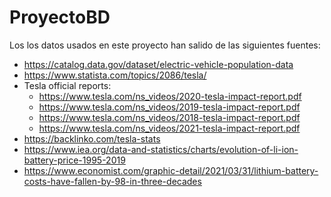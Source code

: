 # ProyectoBD

Los los datos usados en este proyecto han salido de las siguientes fuentes:

- https://catalog.data.gov/dataset/electric-vehicle-population-data
- https://www.statista.com/topics/2086/tesla/
- Tesla official reports:
  - https://www.tesla.com/ns_videos/2020-tesla-impact-report.pdf
  - https://www.tesla.com/ns_videos/2019-tesla-impact-report.pdf
  - https://www.tesla.com/ns_videos/2018-tesla-impact-report.pdf
  - https://www.tesla.com/ns_videos/2021-tesla-impact-report.pdf
- https://backlinko.com/tesla-stats
- https://www.iea.org/data-and-statistics/charts/evolution-of-li-ion-battery-price-1995-2019
- https://www.economist.com/graphic-detail/2021/03/31/lithium-battery-costs-have-fallen-by-98-in-three-decades
